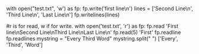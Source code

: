 with open("test.txt", 'w') as fp:
  fp.write('first line\n')
  lines = ['Second Line\n', 'Third Line\n', 'Last Line\n']
fp.writelines(lines)

#r is for read, w if for write.
with open('test.txt', 'r') as fp:
  fp.read
'First line\nSecond Line\nThird Line\nLast Line\n'
  fp.read(5)
'First'
fp.readline
fp.readlines
mystring = "Every Third Word"
mystring.split(" ")
['Every', 'Third', 'Word']
